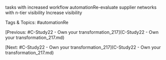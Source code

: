 tasks with increased 
workflow automationRe-evaluate supplier 
networks with n-tier 
visibility
Increase visibility  

   Tags & Topics:
   #automationRe

[Previous: #C-Study22 - Own your transformation_217](C-Study22 - Own your transformation_217.md)

[Next: #C-Study22 - Own your transformation_217](C-Study22 - Own your transformation_217.md)